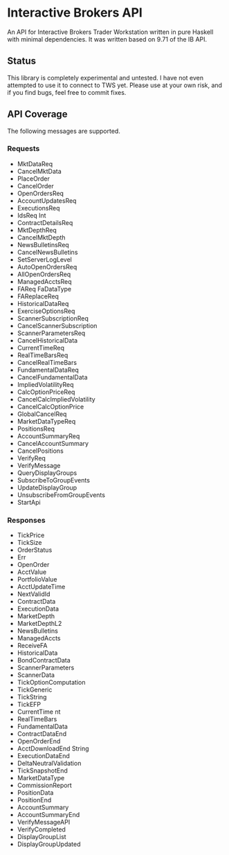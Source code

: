 # Interactive Brokers API
An API for Interactive Brokers Trader Workstation written in pure Haskell with minimal dependencies. It was written based on 9.71 of the IB API.

## Status
This library is completely experimental and untested. I have not even attempted to use it to connect to TWS yet. Please use at your own risk, and if you find bugs, feel free to commit fixes.

## API Coverage

The following messages are supported.

### Requests
* MktDataReq 
* CancelMktData 
* PlaceOrder
*  CancelOrder
*  OpenOrdersReq
*  AccountUpdatesReq 
*  ExecutionsReq
*  IdsReq Int 
*  ContractDetailsReq
*  MktDepthReq  
*  CancelMktDepth 
*  NewsBulletinsReq 
*  CancelNewsBulletins
*  SetServerLogLevel 
*  AutoOpenOrdersReq 
*  AllOpenOrdersReq
*  ManagedAcctsReq
*  FAReq FaDataType
*  FAReplaceReq 
*  HistoricalDataReq 
*  ExerciseOptionsReq  
*  ScannerSubscriptionReq
*  CancelScannerSubscription 
*  ScannerParametersReq  
*  CancelHistoricalData 
*  CurrentTimeReq
*  RealTimeBarsReq   
*  CancelRealTimeBars 
*  FundamentalDataReq
*  CancelFundamentalData 
*  ImpliedVolatilityReq
*  CalcOptionPriceReq  
*  CancelCalcImpliedVolatility 
*  CancelCalcOptionPrice 
*  GlobalCancelReq
*  MarketDataTypeReq 
*  PositionsReq
*  AccountSummaryReq
*  CancelAccountSummary 
*  CancelPositions
*  VerifyReq
*  VerifyMessage 
*  QueryDisplayGroups 
*  SubscribeToGroupEvents  
*  UpdateDisplayGroup
*  UnsubscribeFromGroupEvents 
*  StartApi

### Responses
*  TickPrice 
*  TickSize 
*  OrderStatus 
*  Err  
*  OpenOrder 
*  AcctValue  
*  PortfolioValue
*  AcctUpdateTime  
*  NextValidId   
*  ContractData   
*  ExecutionData  
*  MarketDepth 
*  MarketDepthL2 
*  NewsBulletins  
*  ManagedAccts   
*  ReceiveFA  
*  HistoricalData 
*  BondContractData   
*  ScannerParameters   
*  ScannerData  
*  TickOptionComputation 
*  TickGeneric  
*  TickString
*  TickEFP  
*  CurrentTime nt   
*  RealTimeBars  
*  FundamentalData 
*  ContractDataEnd   
*  OpenOrderEnd  
*  AcctDownloadEnd String  
*  ExecutionDataEnd   
*  DeltaNeutralValidation  
*  TickSnapshotEnd   
*  MarketDataType 
*  CommissionReport  
*  PositionData  
*  PositionEnd  
*  AccountSummary  
*  AccountSummaryEnd
*  VerifyMessageAPI 
*  VerifyCompleted  
*  DisplayGroupList  
*  DisplayGroupUpdated  

